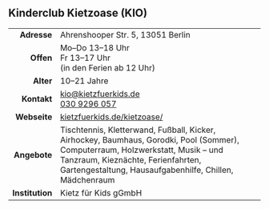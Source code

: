 ## Kinderclub Kietzoase (KIO)

|||
-:|:-
**Adresse** |     Ahrenshooper Str. 5, 13051 Berlin
**Offen** |       Mo–Do 13–18 Uhr<br>Fr 13–17 Uhr<br>(in den Ferien ab 12 Uhr)
**Alter** |       10–21 Jahre
**Kontakt** |     [kio@kietzfuerkids.de](mailto:kio@kietzfuerkids.de)<br><a href="tel:+49309296057">030 9296 057</a>
**Webseite** |    <a target="_blank" href="https://kietzfuerkids.de/kietzoase/">kietzfuerkids.de/kietzoase/</a>
**Angebote** |    Tischtennis, Kletterwand, Fußball, Kicker, Airhockey, Baumhaus, Gorodki, Pool (Sommer), Computerraum, Holzwerkstatt, Musik – und Tanzraum, Kieznächte, Ferienfahrten, Gartengestaltung, Hausaufgabenhilfe, Chillen, Mädchenraum
**Institution** | Kietz für Kids gGmbH

<div id="gmap"></div>
<script>window.onload = showMap()</script>
